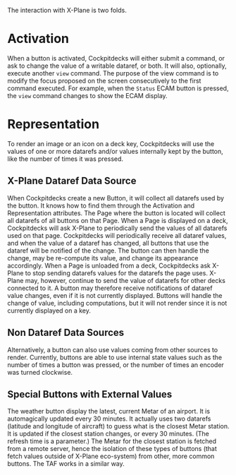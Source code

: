 The interaction with X-Plane is two folds.

# Activation
When a button is activated, Cockpitdecks will either submit a command, or ask to change the value of a writable dataref, or both.
It will also, optionally, execute another `view` command. The purpose of the view command is to modify the focus proposed on the screen consecutively to the first command executed. For example, when the `Status` ECAM button is pressed, the `view` command changes to show the ECAM display.

# Representation
To render an image or an icon on a deck key, Cockpitdecks will use the values of one or more datarefs and/or values internally kept by the button, like the number of times it was pressed.

## X-Plane Dataref Data Source
When Cockpitdecks create a new Button, it will collect all datarefs used by the button. It knows how to find them through the Activation and Representation attributes.
The Page where the button is located will collect all datarefs of all buttons on that Page.
When a Page is displayed on a deck, Cockpitdecks will ask X-Plane to periodically send the values of all datarefs used on that page.
Cockpitdecks will periodically receive all dataref values, and when the value of a dataref has changed, all buttons that use the dataref will be notified of the change. The button can then handle the change, may be re-compute its value, and change its appearance accordingly.
When a Page is unloaded from a deck, Cockpitdecks ask X-Plane to stop sending datarefs values for the datarefs the page uses. X-Plane may, however, continue to send the value of datarefs for other decks connected to it. A button may therefore receive notifications of dataref value changes, even if it is not currently displayed. Buttons will handle the change of value, including computations, but it will not render since it is not currently displayed on a key.

## Non Dataref Data Sources
Alternatively, a button can also use values coming from other sources to render. Currently, buttons are able to use internal state values such as the number of times a button was pressed, or the number of times an encoder was turned clockwise.

## Special Buttons with External Values
The weather button display the latest, current Metar of an airport. It is automagically updated every 30 minutes. It actually uses two datarefs (latitude and longitude of aircraft) to guess what is the closest Metar station. It is updated if the closest station changes, or every 30 minutes. (The refresh time is a parameter.)
The Metar for the closest station is fetched from a remote server, hence the isolation of these types of buttons (that fetch values outside of X-Plane eco-system) from other, more common buttons.
The TAF works in a similar way.